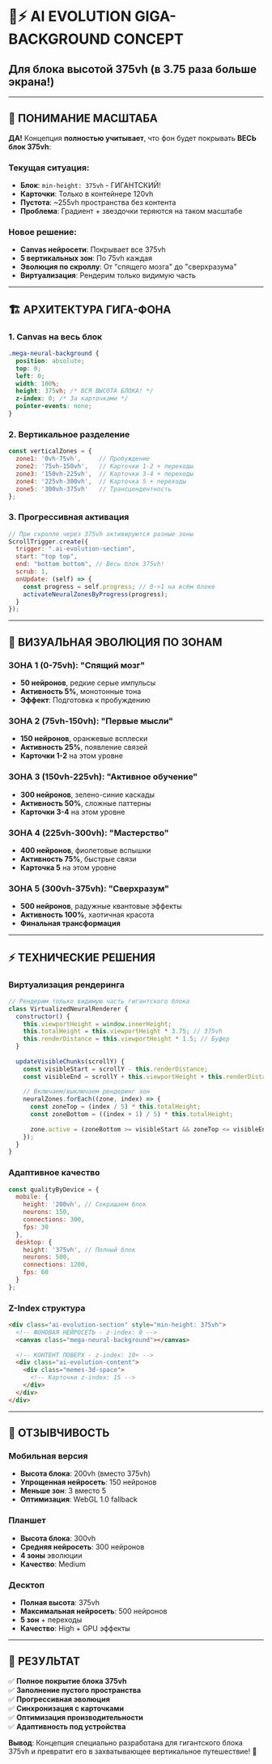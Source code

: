 # 🧠⚡ AI EVOLUTION GIGA-BACKGROUND CONCEPT
## Для блока высотой 375vh (в 3.75 раза больше экрана!)

---

## 🎯 ПОНИМАНИЕ МАСШТАБА

**ДА!** Концепция **полностью учитывает**, что фон будет покрывать **ВЕСЬ блок 375vh**:

### Текущая ситуация:
- **Блок**: `min-height: 375vh` - ГИГАНТСКИЙ!
- **Карточки**: Только в контейнере 120vh 
- **Пустота**: ~255vh пространства без контента
- **Проблема**: Градиент + звездочки теряются на таком масштабе

### Новое решение:
- **Canvas нейросети**: Покрывает все 375vh
- **5 вертикальных зон**: По 75vh каждая
- **Эволюция по скроллу**: От "спящего мозга" до "сверхразума"
- **Виртуализация**: Рендерим только видимую часть

---

## 🏗️ АРХИТЕКТУРА ГИГА-ФОНА

### 1. Canvas на весь блок
```css
.mega-neural-background {
  position: absolute;
  top: 0;
  left: 0;
  width: 100%;
  height: 375vh; /* ВСЯ ВЫСОТА БЛОКА! */
  z-index: 0; /* За карточками */
  pointer-events: none;
}
```

### 2. Вертикальное разделение
```javascript
const verticalZones = {
  zone1: '0vh-75vh',     // Пробуждение
  zone2: '75vh-150vh',   // Карточки 1-2 + переходы
  zone3: '150vh-225vh',  // Карточки 3-4 + переходы  
  zone4: '225vh-300vh',  // Карточка 5 + переходы
  zone5: '300vh-375vh'   // Трансцендентность
};
```

### 3. Прогрессивная активация
```javascript
// При скролле через 375vh активируются разные зоны
ScrollTrigger.create({
  trigger: ".ai-evolution-section",
  start: "top top",
  end: "bottom bottom", // Весь блок 375vh!
  scrub: 1,
  onUpdate: (self) => {
    const progress = self.progress; // 0->1 на всём блоке
    activateNeuralZonesByProgress(progress);
  }
});
```

---

## 🎨 ВИЗУАЛЬНАЯ ЭВОЛЮЦИЯ ПО ЗОНАМ

### ЗОНА 1 (0-75vh): "Спящий мозг"
- **50 нейронов**, редкие серые импульсы
- **Активность 5%**, монотонные тона
- **Эффект**: Подготовка к пробуждению

### ЗОНА 2 (75vh-150vh): "Первые мысли"  
- **150 нейронов**, оранжевые всплески
- **Активность 25%**, появление связей
- **Карточки 1-2** на этом уровне

### ЗОНА 3 (150vh-225vh): "Активное обучение"
- **300 нейронов**, зелено-синие каскады  
- **Активность 50%**, сложные паттерны
- **Карточки 3-4** на этом уровне

### ЗОНА 4 (225vh-300vh): "Мастерство"
- **400 нейронов**, фиолетовые вспышки
- **Активность 75%**, быстрые связи
- **Карточка 5** на этом уровне

### ЗОНА 5 (300vh-375vh): "Сверхразум"
- **500 нейронов**, радужные квантовые эффекты
- **Активность 100%**, хаотичная красота
- **Финальная трансформация**

---

## ⚡ ТЕХНИЧЕСКИЕ РЕШЕНИЯ

### Виртуализация рендеринга
```javascript
// Рендерим только видимую часть гигантского блока
class VirtualizedNeuralRenderer {
  constructor() {
    this.viewportHeight = window.innerHeight;
    this.totalHeight = this.viewportHeight * 3.75; // 375vh
    this.renderDistance = this.viewportHeight * 1.5; // Буфер
  }
  
  updateVisibleChunks(scrollY) {
    const visibleStart = scrollY - this.renderDistance;
    const visibleEnd = scrollY + this.viewportHeight + this.renderDistance;
    
    // Включаем/выключаем рендеринг зон
    neuralZones.forEach((zone, index) => {
      const zoneTop = (index / 5) * this.totalHeight;
      const zoneBottom = ((index + 1) / 5) * this.totalHeight;
      
      zone.active = (zoneBottom >= visibleStart && zoneTop <= visibleEnd);
    });
  }
}
```

### Адаптивное качество
```javascript
const qualityByDevice = {
  mobile: {
    height: '200vh', // Сокращаем блок
    neurons: 150,
    connections: 300,
    fps: 30
  },
  desktop: {
    height: '375vh', // Полный блок
    neurons: 500, 
    connections: 1200,
    fps: 60
  }
};
```

### Z-Index структура
```html
<div class="ai-evolution-section" style="min-height: 375vh">
  <!-- ФОНОВАЯ НЕЙРОСЕТЬ - z-index: 0 -->
  <canvas class="mega-neural-background"></canvas>
  
  <!-- КОНТЕНТ ПОВЕРХ - z-index: 10+ -->
  <div class="ai-evolution-content">
    <div class="memes-3d-space">
      <!-- Карточки z-index: 15 -->
    </div>
  </div>
</div>
```

---

## 📱 ОТЗЫВЧИВОСТЬ

### Мобильная версия
- **Высота блока**: 200vh (вместо 375vh)
- **Упрощенная нейросеть**: 150 нейронов
- **Меньше зон**: 3 вместо 5
- **Оптимизация**: WebGL 1.0 fallback

### Планшет
- **Высота блока**: 300vh  
- **Средняя нейросеть**: 300 нейронов
- **4 зоны** эволюции
- **Качество**: Medium

### Десктоп
- **Полная высота**: 375vh
- **Максимальная нейросеть**: 500 нейронов  
- **5 зон** + переходы
- **Качество**: High + GPU эффекты

---

## 🎯 РЕЗУЛЬТАТ

✅ **Полное покрытие блока 375vh**  
✅ **Заполнение пустого пространства**  
✅ **Прогрессивная эволюция**  
✅ **Синхронизация с карточками**  
✅ **Оптимизация производительности**  
✅ **Адаптивность под устройства**

**Вывод**: Концепция специально разработана для гигантского блока 375vh и превратит его в захватывающее вертикальное путешествие! 🚀 